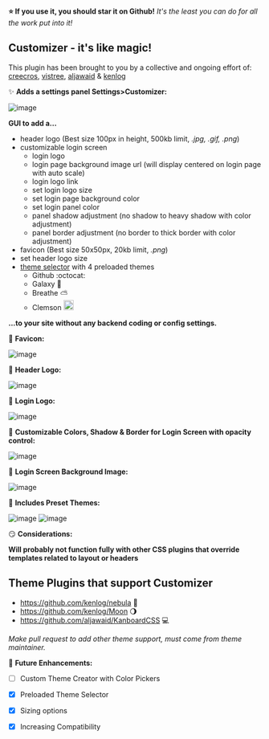 **:star: If you use it, you should star it on Github!**
*It's the least you can do for all the work put into it!*

Customizer - it's like magic!
----------

This plugin has been brought to you by a collective and ongoing effort of: [creecros](https://github.com/creecros), [vistree](https://github.com/vistree), [aljawaid](https://github.com/aljawaid) & [kenlog](https://github.com/kenlog) 

:sparkles:	**Adds a settings panel Settings>Customizer:**

![image](https://user-images.githubusercontent.com/26339368/48487642-cfd5e600-e7ec-11e8-9b23-a97c50da43f7.png)

**GUI to add a...**

* header logo (Best size 100px in height, 500kb limit, *.jpg, .gif, .png*)
* customizable login screen
  * login logo
  * login page background image url (will display centered on login page with auto scale)
  * login logo link
  * set login logo size
  * set login page background color
  * set login panel color
  * panel shadow adjustment (no shadow to heavy shadow with color adjustment)
  * panel border adjustment (no border to thick border with color adjustment)
* favicon (Best size 50x50px, 20kb limit, *.png*)
* set header logo size
* [theme selector](https://github.com/creecros/Customizer/blob/master/Assets/css/README.md) with 4 preloaded themes
  * Github :octocat:
  * Galaxy :milky_way:
  * Breathe :partly_sunny:
  * Clemson <img src="https://upload.wikimedia.org/wikipedia/commons/thumb/7/72/Clemson_Tigers_logo.svg/2000px-Clemson_Tigers_logo.svg.png" height="20">


**...to your site without any backend coding or config settings.**

:beginner:	**Favicon:**

![image](https://user-images.githubusercontent.com/26339368/47174055-a43f0900-d2dd-11e8-9932-430e11b74fea.png)

:rainbow:  **Header Logo:**

![image](https://user-images.githubusercontent.com/26339368/47369113-f9e62d80-d6b0-11e8-90e0-974c31b4b535.png)

:peach:  **Login Logo:**

![image](https://user-images.githubusercontent.com/26339368/48488290-622ab980-e7ee-11e8-8efd-58d7b834a02f.png)

:gem:  **Customizable Colors, Shadow & Border for Login Screen with opacity control:**

![image](https://user-images.githubusercontent.com/26339368/48487900-820dad80-e7ed-11e8-9887-b80077008b39.png)

:dart:  **Login Screen Background Image:**

![image](https://user-images.githubusercontent.com/26339368/47959793-573c8180-dfc3-11e8-84bc-ab654f8c50b5.png)

:mega:  **Includes Preset Themes:**

![image](https://user-images.githubusercontent.com/26339368/48488078-f2b4ca00-e7ed-11e8-8d4b-37d5b51f374b.png)
![image](https://user-images.githubusercontent.com/26339368/48488101-ffd1b900-e7ed-11e8-8438-9ec7b91c98d9.png)

:smirk:	**Considerations:**

**Will probably not function fully with other CSS plugins that override templates related to layout or headers**

## Theme Plugins that support Customizer
   * https://github.com/kenlog/nebula :dash:
   * https://github.com/kenlog/Moon :waning_gibbous_moon:
   * https://github.com/aljawaid/KanboardCSS :computer:

*Make pull request to add other theme support, must come from theme maintainer.*

:lollipop: **Future Enhancements:**

- [ ] Custom Theme Creator with Color Pickers
- [x] Preloaded Theme Selector
- [x] Sizing options
- [x] Increasing Compatibility

